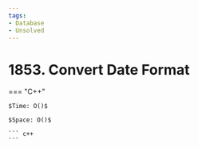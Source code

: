 ```yaml
---
tags:
- Database
- Unsolved
---
```



# 1853. Convert Date Format

=== "C++"

    $Time: O()$

    $Space: O()$

    ``` c++
    ```
